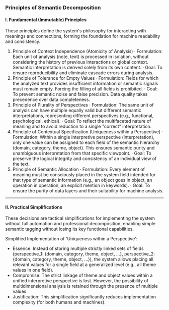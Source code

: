 ### Principles of Semantic Decomposition

#### I. Fundamental (Immutable) Principles

These principles define the system's philosophy for interacting with meanings and connections, forming the foundation for machine readability and consistency.

1. Principle of Context Independence (Atomicity of Analysis)
   · Formulation: Each unit of analysis (note, text) is processed in isolation, without considering the history of previous interactions or global context. Semantic interpretation is derived solely from its own content.
   · Goal: To ensure reproducibility and eliminate cascade errors during analysis.
2. Principle of Tolerance for Empty Values
   · Formulation: Fields for which the analyzed text provides insufficient information or semantic signals must remain empty. Forcing the filling of all fields is prohibited.
   · Goal: To prevent semantic noise and false precision. Data quality takes precedence over data completeness.
3. Principle of Plurality of Perspectives
   · Formulation: The same unit of analysis can have multiple equally valid but different semantic interpretations, representing different perspectives (e.g., functional, psychological, ethical).
   · Goal: To reflect the multifaceted nature of meaning and to avoid reduction to a single "correct" interpretation.
4. Principle of Contextual Specification (Uniqueness within a Perspective)
   · Formulation: Within a single interpretive perspective (interpretation), only one value can be assigned to each field of the semantic hierarchy (domain, category, theme, object). This ensures semantic purity and unambiguous interpretation from that specific viewpoint.
   · Goal: To preserve the logical integrity and consistency of an individual view of the text.
5. Principle of Semantic Allocation
   · Formulation: Every element of meaning must be consciously placed in the system field intended for that type of semantic information (e.g., an object goes in object, an operation in operation, an explicit mention in keywords).
   · Goal: To ensure the purity of data layers and their suitability for machine analysis.

---

#### II. Practical Simplifications

These decisions are tactical simplifications for implementing the system without full automation and professional decomposition, enabling simple semantic tagging without losing its key functional capabilities.

Simplified Implementation of 'Uniqueness within a Perspective':

- Essence: Instead of storing multiple strictly linked sets of fields (perspective_1: {domain, category, theme, object, ...}, perspective_2: {domain, category, theme, object, ...}), the system allows placing all relevant values for a single field at a generalized level (e.g., all theme values in one field).
- Compromise: The strict linkage of theme and object values within a unified interpretive perspective is lost. However, the possibility of multidimensional analysis is retained through the presence of multiple values.
- Justification: This simplification significantly reduces implementation complexity (for both humans and machines).
